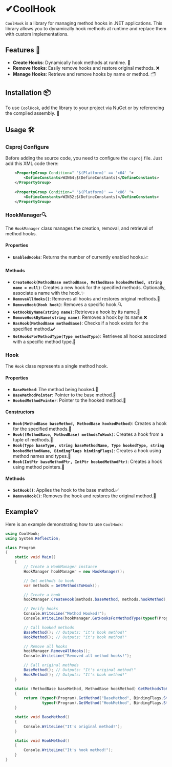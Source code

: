 # ✔CoolHook

`CoolHook` is a library for managing method hooks in .NET applications. This library allows you to dynamically hook methods at runtime and replace them with custom implementations.

## Features 🌟

- **Create Hooks**: Dynamically hook methods at runtime. 🔄
- **Remove Hooks**: Easily remove hooks and restore original methods. ❌
- **Manage Hooks**: Retrieve and remove hooks by name or method. 🗂️

## Installation 📦

To use `CoolHook`, add the library to your project via NuGet or by referencing the compiled assembly. 🔧

## Usage 🛠️

### Csproj Configure

Before adding the source code, you need to configure the `csproj` file. Just add this XML code there:

```xml
	<PropertyGroup Condition=" '$(Platform)' == 'x64' ">
		<DefineConstants>WIN64;$(DefineConstants)</DefineConstants>
	</PropertyGroup>
	
	<PropertyGroup Condition=" '$(Platform)' == 'x86' ">
		<DefineConstants>WIN32;$(DefineConstants)</DefineConstants>
	</PropertyGroup>
```

### HookManager🔍

The `HookManager` class manages the creation, removal, and retrieval of method hooks.

#### Properties

- **`EnabledHooks`**: Returns the number of currently enabled hooks.📈

#### Methods

- **`CreateHook(MethodBase methodBase, MethodBase hookedMethod, string name = null)`**: Creates a new hook for the specified methods. Optionally, associate a name with the hook.✨
- **`RemoveAllHooks()`**: Removes all hooks and restores original methods.🚫
- **`RemoveHook(Hook hook)`**: Removes a specific hook.🔍
- **`GetHookByName(string name)`**: Retrieves a hook by its name.📜
- **`RemoveHookByName(string name)`**: Removes a hook by its name.❌
- **`HasHook(MethodBase methodBase)`**: Checks if a hook exists for the specified method.✔️
- **`GetHooksForMethodType(Type methodType)`**: Retrieves all hooks associated with a specific method type.📂

### Hook

The `Hook` class represents a single method hook.

#### Properties

- **`BaseMethod`**: The method being hooked.🔗
- **`BaseMethodPointer`**: Pointer to the base method.🧭
- **`HookedMethodPointer`**: Pointer to the hooked method.🧭

#### Constructors

- **`Hook(MethodBase baseMethod, MethodBase hookedMethod)`**: Creates a hook for the specified methods.🔨
- **`Hook((MethodBase, MethodBase) methodsToHook)`**: Creates a hook from a tuple of methods.🧩
- **`Hook(Type baseType, string baseMethodName, Type hookedType, string hookedMethodName, BindingFlags bindingFlags)`**: Creates a hook using method names and types.🔧
- **`Hook(IntPtr baseMethodPtr, IntPtr hookedMethodPtr)`**: Creates a hook using method pointers.📌

#### Methods

- **`SetHook()`**: Applies the hook to the base method.✅
- **`RemoveHook()`**: Removes the hook and restores the original method.🚫

## Example💡

Here is an example demonstrating how to use `CoolHook`:

```csharp
using CoolHook;
using System.Reflection;

class Program
{
    static void Main()
    {
        // Create a HookManager instance
        HookManager hookManager = new HookManager();

        // Get methods to hook
        var methods = GetMethodsToHook();

        // Create a hook
        hookManager.CreateHook(methods.baseMethod, methods.hookMethod);

        // Verify hooks
        Console.WriteLine("Method Hooked!");
        Console.WriteLine(hookManager.GetHooksForMethodType(typeof(Program)).Count);

        // Call hooked methods
        BaseMethod(); // Outputs: "it's hook method!"
        HookMethod(); // Outputs: "it's hook method!"

        // Remove all hooks
        hookManager.RemoveAllHooks();
        Console.WriteLine("Removed all method hooks!");

        // Call original methods
        BaseMethod(); // Outputs: "It's original method!"
        HookMethod(); // Outputs: "It's hook method!"
    }

    static (MethodBase baseMethod, MethodBase hookMethod) GetMethodsToHook()
    {
        return (typeof(Program).GetMethod("BaseMethod", BindingFlags.Static | BindingFlags.NonPublic),
                typeof(Program).GetMethod("HookMethod", BindingFlags.Static | BindingFlags.NonPublic));
    }

    static void BaseMethod()
    {
        Console.WriteLine("It's original method!");
    }

    static void HookMethod()
    {
        Console.WriteLine("It's hook method!");
    }
}

